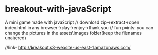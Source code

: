 # breakout-with-javaScript
A mini game made with javaScript
// download zip->extract->open index.html in any browser->play->enjoy->thank you
// fun points: you can change the pictures in the assets\images folder(keep the filenames unaltered)

//link- http://breakout.s3-website-us-east-1.amazonaws.com/
